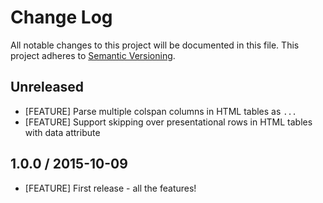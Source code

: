# Change Log
All notable changes to this project will be documented in this file.
This project adheres to [Semantic Versioning](http://semver.org/).

## Unreleased

* [FEATURE] Parse multiple colspan columns in HTML tables as `...`
* [FEATURE] Support skipping over presentational rows in HTML tables with data attribute

## 1.0.0 / 2015-10-09

* [FEATURE] First release - all the features!
